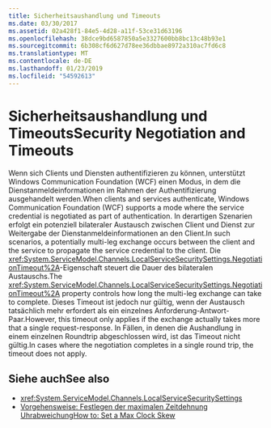 ```yaml
---
title: Sicherheitsaushandlung und Timeouts
ms.date: 03/30/2017
ms.assetid: 02a428f1-84e5-4d28-a11f-53ce31d63196
ms.openlocfilehash: 38dce9bd6587850a5e3327600bb8bc13c48b93e1
ms.sourcegitcommit: 6b308cf6d627d78ee36dbbae8972a310ac7fd6c8
ms.translationtype: MT
ms.contentlocale: de-DE
ms.lasthandoff: 01/23/2019
ms.locfileid: "54592613"
---
```

# <a name="security-negotiation-and-timeouts"></a><span data-ttu-id="e3fab-102">Sicherheitsaushandlung und Timeouts</span><span class="sxs-lookup"><span data-stu-id="e3fab-102">Security Negotiation and Timeouts</span></span>
<span data-ttu-id="e3fab-103">Wenn sich Clients und Diensten authentifizieren zu können, unterstützt Windows Communication Foundation (WCF) einen Modus, in dem die Dienstanmeldeinformationen im Rahmen der Authentifizierung ausgehandelt werden.</span><span class="sxs-lookup"><span data-stu-id="e3fab-103">When clients and services authenticate, Windows Communication Foundation (WCF) supports a mode where the service credential is negotiated as part of authentication.</span></span> <span data-ttu-id="e3fab-104">In derartigen Szenarien erfolgt ein potenziell bilateraler Austausch zwischen Client und Dienst zur Weitergabe der Dienstanmeldeinformationen an den Client.</span><span class="sxs-lookup"><span data-stu-id="e3fab-104">In such scenarios, a potentially multi-leg exchange occurs between the client and the service to propagate the service credential to the client.</span></span> <span data-ttu-id="e3fab-105">Die <xref:System.ServiceModel.Channels.LocalServiceSecuritySettings.NegotiationTimeout%2A>-Eigenschaft steuert die Dauer des bilateralen Austauschs.</span><span class="sxs-lookup"><span data-stu-id="e3fab-105">The <xref:System.ServiceModel.Channels.LocalServiceSecuritySettings.NegotiationTimeout%2A> property controls how long the multi-leg exchange can take to complete.</span></span> <span data-ttu-id="e3fab-106">Dieses Timeout ist jedoch nur gültig, wenn der Austausch tatsächlich mehr erfordert als ein einzelnes Anforderung-Antwort-Paar.</span><span class="sxs-lookup"><span data-stu-id="e3fab-106">However, this timeout only applies if the exchange actually takes more that a single request-response.</span></span> <span data-ttu-id="e3fab-107">In Fällen, in denen die Aushandlung in einem einzelnen Roundtrip abgeschlossen wird, ist das Timeout nicht gültig.</span><span class="sxs-lookup"><span data-stu-id="e3fab-107">In cases where the negotiation completes in a single round trip, the timeout does not apply.</span></span>  
  
## <a name="see-also"></a><span data-ttu-id="e3fab-108">Siehe auch</span><span class="sxs-lookup"><span data-stu-id="e3fab-108">See also</span></span>
- <xref:System.ServiceModel.Channels.LocalServiceSecuritySettings>
- [<span data-ttu-id="e3fab-109">Vorgehensweise: Festlegen der maximalen Zeitdehnung Uhrabweichung</span><span class="sxs-lookup"><span data-stu-id="e3fab-109">How to: Set a Max Clock Skew</span></span>](../../../../docs/framework/wcf/feature-details/how-to-set-a-max-clock-skew.md)
